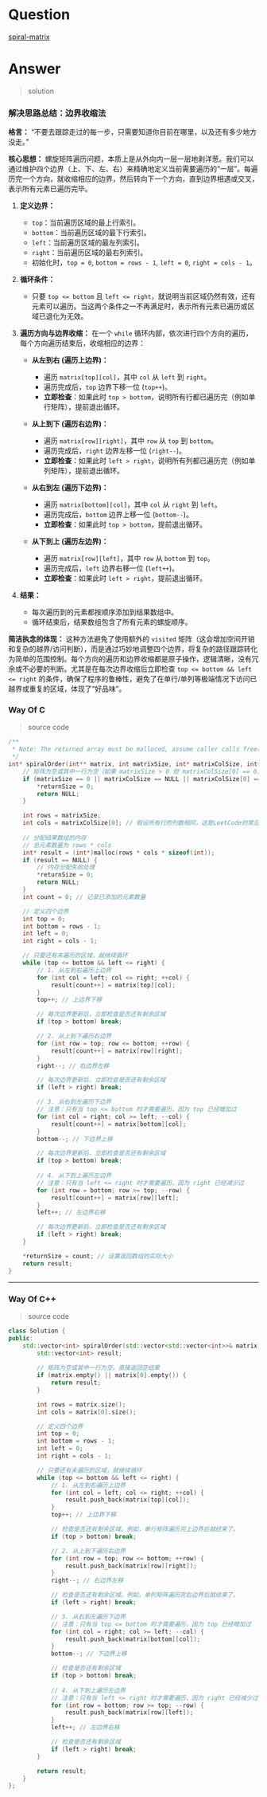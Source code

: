 # Question

[spiral-matrix](https://leetcode.cn/problems/spiral-matrix/)



# Answer

> solution

### **解决思路总结：边界收缩法**

**格言：** “不要去跟踪走过的每一步，只需要知道你目前在哪里，以及还有多少地方没走。”

**核心思想：**
螺旋矩阵遍历问题，本质上是从外向内一层一层地剥洋葱。我们可以通过维护四个边界（上、下、左、右）来精确地定义当前需要遍历的“一层”。每遍历完一个方向，就收缩相应的边界，然后转向下一个方向，直到边界相遇或交叉，表示所有元素已遍历完毕。

1.  **定义边界：**
    *   `top`：当前遍历区域的最上行索引。
    *   `bottom`：当前遍历区域的最下行索引。
    *   `left`：当前遍历区域的最左列索引。
    *   `right`：当前遍历区域的最右列索引。
    *   初始化时，`top = 0`, `bottom = rows - 1`, `left = 0`, `right = cols - 1`。

2.  **循环条件：**
    *   只要 `top <= bottom` 且 `left <= right`，就说明当前区域仍然有效，还有元素可以遍历。当这两个条件之一不再满足时，表示所有元素已遍历或区域已退化为无效。

3.  **遍历方向与边界收缩：**
    在一个 `while` 循环内部，依次进行四个方向的遍历，每个方向遍历结束后，收缩相应的边界：

    *   **从左到右 (遍历上边界)：**
        *   遍历 `matrix[top][col]`，其中 `col` 从 `left` 到 `right`。
        *   遍历完成后，`top` 边界下移一位 (`top++`)。
        *   **立即检查**：如果此时 `top > bottom`，说明所有行都已遍历完（例如单行矩阵），提前退出循环。

    *   **从上到下 (遍历右边界)：**
        *   遍历 `matrix[row][right]`，其中 `row` 从 `top` 到 `bottom`。
        *   遍历完成后，`right` 边界左移一位 (`right--`)。
        *   **立即检查**：如果此时 `left > right`，说明所有列都已遍历完（例如单列矩阵），提前退出循环。

    *   **从右到左 (遍历下边界)：**
        *   遍历 `matrix[bottom][col]`，其中 `col` 从 `right` 到 `left`。
        *   遍历完成后，`bottom` 边界上移一位 (`bottom--`)。
        *   **立即检查**：如果此时 `top > bottom`，提前退出循环。

    *   **从下到上 (遍历左边界)：**
        *   遍历 `matrix[row][left]`，其中 `row` 从 `bottom` 到 `top`。
        *   遍历完成后，`left` 边界右移一位 (`left++`)。
        *   **立即检查**：如果此时 `left > right`，提前退出循环。

4.  **结果：**
    *   每次遍历到的元素都按顺序添加到结果数组中。
    *   循环结束后，结果数组包含了所有元素的螺旋顺序。

**简洁执念的体现：**
这种方法避免了使用额外的 `visited` 矩阵（这会增加空间开销和复杂的越界/访问判断），而是通过巧妙地调整四个边界，将复杂的路径跟踪转化为简单的范围控制。每个方向的遍历和边界收缩都是原子操作，逻辑清晰，没有冗余或不必要的判断。尤其是在每次边界收缩后立即检查 `top <= bottom && left <= right` 的条件，确保了程序的鲁棒性，避免了在单行/单列等极端情况下访问已越界或重复的区域，体现了“好品味”。

### Way Of C

> source code

```c
/**
 * Note: The returned array must be malloced, assume caller calls free().
 */
int* spiralOrder(int** matrix, int matrixSize, int* matrixColSize, int* returnSize) {
    // 矩阵为空或其中一行为空（如果 matrixSize > 0 但 matrixColSize[0] == 0）
    if (matrixSize == 0 || matrixColSize == NULL || matrixColSize[0] == 0) {
        *returnSize = 0;
        return NULL;
    }

    int rows = matrixSize;
    int cols = matrixColSize[0]; // 假设所有行的列数相同，这是LeetCode的常见设定
    
    // 分配结果数组的内存
    // 总元素数量为 rows * cols
    int* result = (int*)malloc(rows * cols * sizeof(int));
    if (result == NULL) {
        // 内存分配失败处理
        *returnSize = 0;
        return NULL;
    }
    int count = 0; // 记录已添加的元素数量

    // 定义四个边界
    int top = 0;
    int bottom = rows - 1;
    int left = 0;
    int right = cols - 1;

    // 只要还有未遍历的区域，就继续循环
    while (top <= bottom && left <= right) {
        // 1. 从左到右遍历上边界
        for (int col = left; col <= right; ++col) {
            result[count++] = matrix[top][col];
        }
        top++; // 上边界下移

        // 每次边界更新后，立即检查是否还有剩余区域
        if (top > bottom) break;

        // 2. 从上到下遍历右边界
        for (int row = top; row <= bottom; ++row) {
            result[count++] = matrix[row][right];
        }
        right--; // 右边界左移

        // 每次边界更新后，立即检查是否还有剩余区域
        if (left > right) break;

        // 3. 从右到左遍历下边界
        // 注意：只有当 top <= bottom 时才需要遍历，因为 top 已经增加过
        for (int col = right; col >= left; --col) {
            result[count++] = matrix[bottom][col];
        }
        bottom--; // 下边界上移

        // 每次边界更新后，立即检查是否还有剩余区域
        if (top > bottom) break;
        
        // 4. 从下到上遍历左边界
        // 注意：只有当 left <= right 时才需要遍历，因为 right 已经减少过
        for (int row = bottom; row >= top; --row) {
            result[count++] = matrix[row][left];
        }
        left++; // 左边界右移

        // 每次边界更新后，立即检查是否还有剩余区域
        if (left > right) break;
    }

    *returnSize = count; // 设置返回数组的实际大小
    return result;
}
```

---

### Way Of C++

> source code

```c++
class Solution {
public:
    std::vector<int> spiralOrder(std::vector<std::vector<int>>& matrix) {
        std::vector<int> result;
        
        // 矩阵为空或其中一行为空，直接返回空结果
        if (matrix.empty() || matrix[0].empty()) {
            return result;
        }

        int rows = matrix.size();
        int cols = matrix[0].size();

        // 定义四个边界
        int top = 0;
        int bottom = rows - 1;
        int left = 0;
        int right = cols - 1;

        // 只要还有未遍历的区域，就继续循环
        while (top <= bottom && left <= right) {
            // 1. 从左到右遍历上边界
            for (int col = left; col <= right; ++col) {
                result.push_back(matrix[top][col]);
            }
            top++; // 上边界下移

            // 检查是否还有剩余区域。例如，单行矩阵遍历完上边界后就结束了。
            if (top > bottom) break;

            // 2. 从上到下遍历右边界
            for (int row = top; row <= bottom; ++row) {
                result.push_back(matrix[row][right]);
            }
            right--; // 右边界左移

            // 检查是否还有剩余区域。例如，单列矩阵遍历完右边界后就结束了。
            if (left > right) break;

            // 3. 从右到左遍历下边界
            // 注意：只有当 top <= bottom 时才需要遍历，因为 top 已经增加过
            for (int col = right; col >= left; --col) {
                result.push_back(matrix[bottom][col]);
            }
            bottom--; // 下边界上移

            // 检查是否还有剩余区域
            if (top > bottom) break;
            
            // 4. 从下到上遍历左边界
            // 注意：只有当 left <= right 时才需要遍历，因为 right 已经减少过
            for (int row = bottom; row >= top; --row) {
                result.push_back(matrix[row][left]);
            }
            left++; // 左边界右移

            // 检查是否还有剩余区域
            if (left > right) break;
        }

        return result;
    }
};
```
